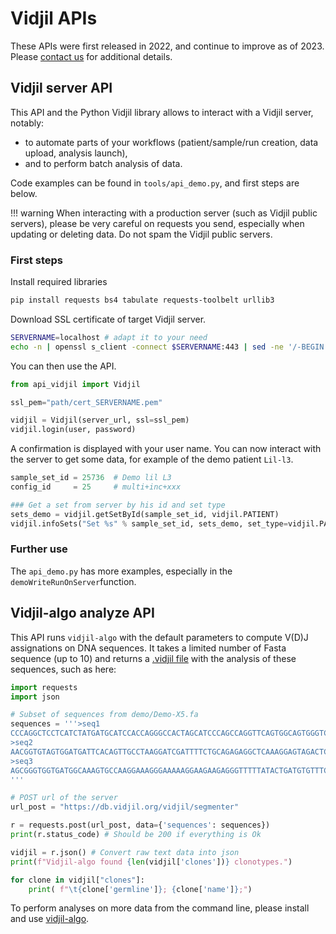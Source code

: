 # Vidjil APIs

These APIs were first released in 2022, and continue to improve as of 2023.
Please [contact us](mailto:contact@vidjil.org) for additional details.

## Vidjil server API

This API and the Python Vidjil library allows to interact with a Vidjil server, notably:

- to automate parts of your workflows (patient/sample/run creation, data upload, analysis launch),
- and to perform batch analysis of data.

Code examples can be found in `tools/api_demo.py`, and first steps are below.

!!! warning
    When interacting with a production server (such as Vidjil public servers), please be very careful
    on requests you send, especially when updating or deleting data.
    Do not spam the Vidjil public servers.

### First steps

Install required libraries

```bash
pip install requests bs4 tabulate requests-toolbelt urllib3
```

Download SSL certificate of target Vidjil server.

```bash
SERVERNAME=localhost # adapt it to your need
echo -n | openssl s_client -connect $SERVERNAME:443 | sed -ne '/-BEGIN CERTIFICATE-/,/-END CERTIFICATE-/p' > ./cert_$SERVERNAME.pem

```

You can then use the API.

```python
from api_vidjil import Vidjil

ssl_pem="path/cert_SERVERNAME.pem"

vidjil = Vidjil(server_url, ssl=ssl_pem)
vidjil.login(user, password)
```

A confirmation is displayed with your user name.
You can now interact with the server to get some data, for example of the demo patient `Lil-l3`.

```python
sample_set_id = 25736  # Demo lil L3
config_id     = 25     # multi+inc+xxx

### Get a set from server by his id and set type
sets_demo = vidjil.getSetById(sample_set_id, vidjil.PATIENT)
vidjil.infoSets("Set %s" % sample_set_id, sets_demo, set_type=vidjil.PATIENT, verbose=True)
```

### Further use

The `api_demo.py` has more examples, especially in the `demoWriteRunOnServer`function.

## Vidjil-algo analyze API

This API runs `vidjil-algo` with the default parameters to compute V(D)J assignations on DNA sequences.
It takes a limited number of Fasta sequence (up to 10)
and returns a [.vidjil file](vidjil-format.md) with the analysis of these sequences, such as here:

```python
import requests
import json

# Subset of sequences from demo/Demo-X5.fa
sequences = '''>seq1
CCCAGGCTCCTCATCTATGATGCATCCACCAGGGCCACTAGCATCCCAGCCAGGTTCAGTGGCAGTGGGTCTGGGACAGACTTCACTCTCACCATCAGCAGCCTGCAGCCTGAAGATTTTGCAGTTTATTACTGTCAGCAGGATTATAACTTACCTCGTGGAGGCAGCCCAGGGCGACTCCTCATGAGTCTGCAGCTGCATTTTTGCCATATCCACTATTTGGAGTCTGACCTCCCTAGGAAGCCTCCCTGCTCCCTAGGACAACCTGCTCTGACCTCTGAGG
>seq2
AACGGTGTAGTGGATGATTCACAGTTGCCTAAGGATCGATTTTCTGCAGAGAGGCTCAAAGGAGTAGACTCCACTCTCAAGATCCAGCCTGCAAAGCTTGAGGACTCGGCCGTGTATCTCTGTGCCAGCAGCTTAGGTCCCTCGTACGAGCAGTACTTCGGGCCGGGCACCAGGCTC
>seq3
AGCGGGTGGTGATGGCAAAGTGCCAAGGAAAGGGAAAAAGGAAGAAGAGGGTTTTTATACTGATGTGTTTCATTGTGCCTTCCTATGGCAGTGCTACAAAACCTACAGAGACCTGTACAAAAACTGCAGGGGCAAAAGTGCCATTTCCCTGGGATATCCTCACCCTGGGTCCCATGCCTCAGGAGACAAACACAGCAAGCAGCTTCCCTC
'''

# POST url of the server
url_post = "https://db.vidjil.org/vidjil/segmenter"

r = requests.post(url_post, data={'sequences': sequences})
print(r.status_code) # Should be 200 if everything is Ok

vidjil = r.json() # Convert raw text data into json
print(f"Vidjil-algo found {len(vidjil['clones'])} clonotypes.")

for clone in vidjil["clones"]:
    print( f"\t{clone['germline']}; {clone['name']};")
```

To perform analyses on more data from the command line, please install and use [vidjil-algo](./vidjil-algo.md).
